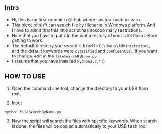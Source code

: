 ## Intro
- Hi, this is my first commit in Github where has too much to learn.
- This piece of sh*t can search file by filename in Windows platform. And I have to admit that this little script has sooooo many restrictions. 
- Note that you have to put it in the root directory of your USB flash before getting to work.
- The default directory you search is fixed to `C:\Users\Administrator\`, and the default keywords were `classified` and `confidential`. If you want to change, edit in the `fileSearchByName.py`.
- I assume that you have installed `Python2.7.*` :)

## HOW TO USE
1. Open the command line tool, change the directory to your USB flash root.

2. Input 
```
python fileSearchByName.py
```

3. Now the script will search the files with specific keywords. When search is done, the files will be copied automatically to your USB flash root.
